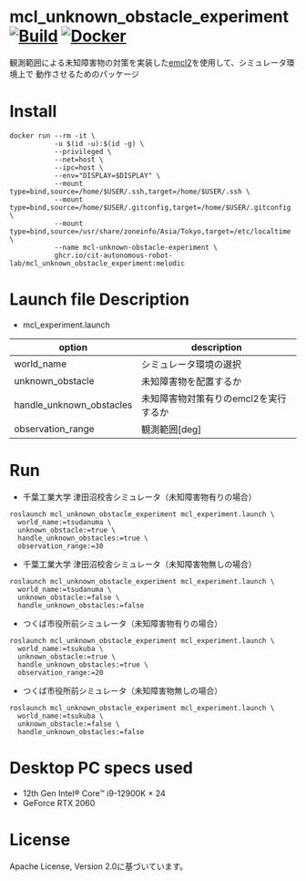 # mcl_unknown_obstacle_experiment [![Build](https://github.com/CIT-Autonomous-Robot-Lab/mcl_unknown_obstacle_experiment/actions/workflows/build.yaml/badge.svg)](https://github.com/CIT-Autonomous-Robot-Lab/mcl_unknown_obstacle_experiment/actions/workflows/build.yaml) [![Docker](https://github.com/CIT-Autonomous-Robot-Lab/mcl_unknown_obstacle_experiment/actions/workflows/docker.yaml/badge.svg)](https://github.com/CIT-Autonomous-Robot-Lab/mcl_unknown_obstacle_experiment/actions/workflows/docker.yaml)

観測範囲による未知障害物の対策を実装した[emcl2](https://github.com/CIT-Autonomous-Robot-Lab/emcl2/tree/feat/observation-range)を使用して、シミュレータ環境上で
動作させるためのパッケージ

# Install

```
docker run --rm -it \
           -u $(id -u):$(id -g) \
           --privileged \
           --net=host \
           --ipc=host \
           --env="DISPLAY=$DISPLAY" \
           --mount type=bind,source=/home/$USER/.ssh,target=/home/$USER/.ssh \
           --mount type=bind,source=/home/$USER/.gitconfig,target=/home/$USER/.gitconfig \
           --mount type=bind,source=/usr/share/zoneinfo/Asia/Tokyo,target=/etc/localtime \
           --name mcl-unknown-obstacle-experiment \
           ghcr.io/cit-autonomous-robot-lab/mcl_unknown_obstacle_experiment:melodic
```
# Launch file Description

* mcl_experiment.launch

| option                   | description                           |
| ------------------------ | ------------------------------------- |
| world_name               | シミュレータ環境の選択                |
| unknown_obstacle         | 未知障害物を配置するか                |
| handle_unknown_obstacles | 未知障害物対策有りのemcl2を実行するか |
| observation_range        | 観測範囲[deg]                         |

# Run

* 千葉工業大学 津田沼校舎シミュレータ（未知障害物有りの場合）
```
roslaunch mcl_unknown_obstacle_experiment mcl_experiment.launch \
  world_name:=tsudanuma \
  unknown_obstacle:=true \
  handle_unknown_obstacles:=true \
  observation_range:=30
```

* 千葉工業大学 津田沼校舎シミュレータ（未知障害物無しの場合）
```
roslaunch mcl_unknown_obstacle_experiment mcl_experiment.launch \
  world_name:=tsudanuma \
  unknown_obstacle:=false \
  handle_unknown_obstacles:=false
```

* つくば市役所前シミュレータ（未知障害物有りの場合）
```
roslaunch mcl_unknown_obstacle_experiment mcl_experiment.launch \
  world_name:=tsukuba \
  unknown_obstacle:=true \
  handle_unknown_obstacles:=true \
  observation_range:=20
```

* つくば市役所前シミュレータ（未知障害物無しの場合）
```
roslaunch mcl_unknown_obstacle_experiment mcl_experiment.launch \
  world_name:=tsukuba \
  unknown_obstacle:=false \
  handle_unknown_obstacles:=false
```

# Desktop PC specs used
* 12th Gen Intel® Core™ i9-12900K × 24
* GeForce RTX 2060

# License
Apache License, Version 2.0に基づいています。